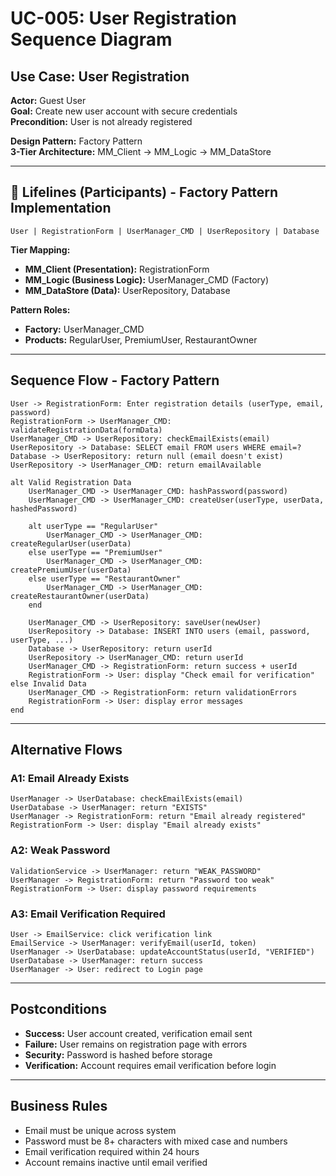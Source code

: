 # UC-005: User Registration Sequence Diagram

## Use Case: User Registration
**Actor:** Guest User  
**Goal:** Create new user account with secure credentials  
**Precondition:** User is not already registered  

**Design Pattern:** Factory Pattern  
**3-Tier Architecture:** MM_Client → MM_Logic → MM_DataStore

---

## 🎯 **Lifelines (Participants) - Factory Pattern Implementation**

```
User | RegistrationForm | UserManager_CMD | UserRepository | Database
```

**Tier Mapping:**
- **MM_Client (Presentation):** RegistrationForm
- **MM_Logic (Business Logic):** UserManager_CMD (Factory)
- **MM_DataStore (Data):** UserRepository, Database

**Pattern Roles:**
- **Factory:** UserManager_CMD
- **Products:** RegularUser, PremiumUser, RestaurantOwner

---

## Sequence Flow - Factory Pattern

```
User -> RegistrationForm: Enter registration details (userType, email, password)
RegistrationForm -> UserManager_CMD: validateRegistrationData(formData)
UserManager_CMD -> UserRepository: checkEmailExists(email)
UserRepository -> Database: SELECT email FROM users WHERE email=?
Database -> UserRepository: return null (email doesn't exist)
UserRepository -> UserManager_CMD: return emailAvailable

alt Valid Registration Data
    UserManager_CMD -> UserManager_CMD: hashPassword(password)
    UserManager_CMD -> UserManager_CMD: createUser(userType, userData, hashedPassword)
    
    alt userType == "RegularUser"
        UserManager_CMD -> UserManager_CMD: createRegularUser(userData)
    else userType == "PremiumUser"
        UserManager_CMD -> UserManager_CMD: createPremiumUser(userData)
    else userType == "RestaurantOwner"
        UserManager_CMD -> UserManager_CMD: createRestaurantOwner(userData)
    end
    
    UserManager_CMD -> UserRepository: saveUser(newUser)
    UserRepository -> Database: INSERT INTO users (email, password, userType, ...)
    Database -> UserRepository: return userId
    UserRepository -> UserManager_CMD: return userId
    UserManager_CMD -> RegistrationForm: return success + userId
    RegistrationForm -> User: display "Check email for verification"
else Invalid Data
    UserManager_CMD -> RegistrationForm: return validationErrors
    RegistrationForm -> User: display error messages
end
```

---

## Alternative Flows

### A1: Email Already Exists
```
UserManager -> UserDatabase: checkEmailExists(email)
UserDatabase -> UserManager: return "EXISTS"
UserManager -> RegistrationForm: return "Email already registered"
RegistrationForm -> User: display "Email already exists"
```

### A2: Weak Password
```
ValidationService -> UserManager: return "WEAK_PASSWORD"
UserManager -> RegistrationForm: return "Password too weak"
RegistrationForm -> User: display password requirements
```

### A3: Email Verification Required
```
User -> EmailService: click verification link
EmailService -> UserManager: verifyEmail(userId, token)
UserManager -> UserDatabase: updateAccountStatus(userId, "VERIFIED")
UserDatabase -> UserManager: return success
UserManager -> User: redirect to Login page
```

---

## Postconditions
- **Success:** User account created, verification email sent
- **Failure:** User remains on registration page with errors
- **Security:** Password is hashed before storage
- **Verification:** Account requires email verification before login

---

## Business Rules
- Email must be unique across system
- Password must be 8+ characters with mixed case and numbers
- Email verification required within 24 hours
- Account remains inactive until email verified
